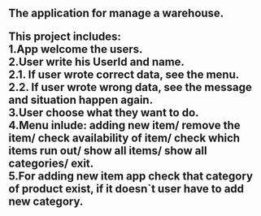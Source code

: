 <h2>The application for manage a warehouse.

This project includes:<br>
1.App welcome the users.<br>
2.User write his UserId and name.<br>
2.1. If user wrote correct data, see the menu.<br>
2.2. If user wrote wrong data, see the message and situation happen again. <br>
3.User choose what they want to do.<br>
4.Menu inlude: adding new item/ remove the item/ check availability of item/ check which items run out/ show all items/ show all categories/ exit.<br>
5.For adding new item app check that category of product exist, if it doesn`t user have to add new category.<br>

